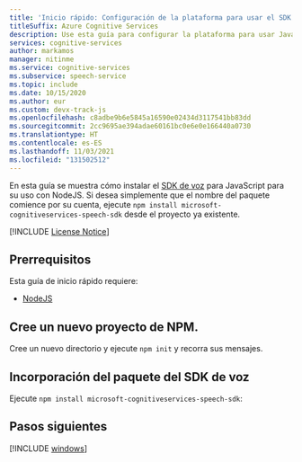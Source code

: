 ```yaml
---
title: 'Inicio rápido: Configuración de la plataforma para usar el SDK de voz para JavaScript (NodeJS): servicio de voz'
titleSuffix: Azure Cognitive Services
description: Use esta guía para configurar la plataforma para usar JavaScript (NodeJS) con el SDK del servicio de voz.
services: cognitive-services
author: markamos
manager: nitinme
ms.service: cognitive-services
ms.subservice: speech-service
ms.topic: include
ms.date: 10/15/2020
ms.author: eur
ms.custom: devx-track-js
ms.openlocfilehash: c8adbe9b6e5845a16590e02434d3117541bb83dd
ms.sourcegitcommit: 2cc9695ae394adae60161bc0e6e0e166440a0730
ms.translationtype: HT
ms.contentlocale: es-ES
ms.lasthandoff: 11/03/2021
ms.locfileid: "131502512"
---
```

En esta guía se muestra cómo instalar el [SDK de voz](~/articles/cognitive-services/speech-service/speech-sdk.md) para JavaScript para su uso con NodeJS. Si desea simplemente que el nombre del paquete comience por su cuenta, ejecute `npm install microsoft-cognitiveservices-speech-sdk` desde el proyecto ya existente.

[!INCLUDE [License Notice](~/includes/cognitive-services-speech-service-license-notice.md)]

## <a name="prerequisites"></a>Prerrequisitos

Esta guía de inicio rápido requiere:

* [NodeJS](https://nodejs.org/)

## <a name="create-a-new-npm-project"></a>Cree un nuevo proyecto de NPM.

Cree un nuevo directorio y ejecute `npm init` y recorra sus mensajes.

## <a name="add-the-speech-sdk-package"></a>Incorporación del paquete del SDK de voz

Ejecute `npm install microsoft-cognitiveservices-speech-sdk`:

## <a name="next-steps"></a>Pasos siguientes

[!INCLUDE [windows](../quickstart-list.md)]
